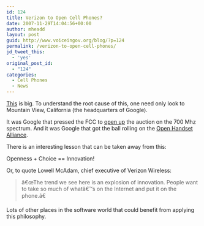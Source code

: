 ```yaml
---
id: 124
title: Verizon to Open Cell Phones?
date: 2007-11-29T14:04:56+00:00
author: mheadd
layout: post
guid: http://www.voiceingov.org/blog/?p=124
permalink: /verizon-to-open-cell-phones/
jd_tweet_this:
  - 'yes'
original_post_id:
  - "124"
categories:
  - Cell Phones
  - News
---
```

[This](http://www.nytimes.com/2007/11/28/technology/28phone.html?_r=1&ref=technology&oref=slogin) is big. To understand the root cause of this, one need only look to Mountain View, California (the headquarters of Google).

It was Google that pressed the FCC to [open up](http://www.google.com/intl/en/press/pressrel/20070720_wireless.html) the auction on the 700 Mhz spectrum. And it was Google that got the ball rolling on the [Open Handset Alliance](http://www.openhandsetalliance.com/).

There is an interesting lesson that can be taken away from this:

Openness + Choice == Innovation!

Or, to quote Lowell McAdam, chief executive of Verizon Wireless:

> â€œThe trend we see here is an explosion of innovation. People want to take so much of whatâ€™s on the Internet and put it on the phone.â€

Lots of other places in the software world that could benefit from applying this philosophy.